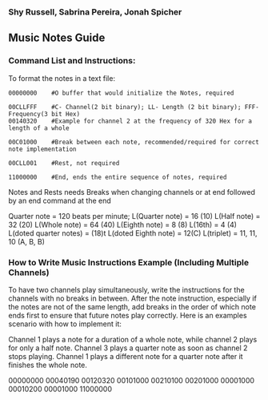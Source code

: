 ### Shy Russell, Sabrina Pereira, Jonah Spicher

## Music Notes Guide

### Command List and Instructions:

 To format the notes in a text file:
 ```text
00000000    #O buffer that would initialize the Notes, required

00CLLFFF    #C- Channel(2 bit binary); LL- Length (2 bit binary); FFF- Frequency(3 bit Hex)
00140320    #Example for channel 2 at the frequency of 320 Hex for a length of a whole

00C01000    #Break between each note, recommended/required for correct note implementation

00CLL001    #Rest, not required

11000000    #End, ends the entire sequence of notes, required
 ```
Notes and Rests needs Breaks when changing channels or at end followed by an end command at the end

Quarter note = 120 beats per minute;
L(Quarter note) = 16 (10)
L(Half note) = 32 (20)
L(Whole note) = 64 (40)
L(Eighth note) = 8 (8)
L(16th) = 4 (4)
L(doted quarter notes) = (18)t
L(doted Eighth note) = 12(C)
L(triplet) = 11, 11, 10 (A, B, B)


### How to Write Music Instructions Example (Including Multiple Channels)
To have two channels play simultaneously, write the instructions for the channels with no breaks in between. After the note instruction, especially if the notes are not of the same length, add breaks in the order of which note ends first to ensure that future notes play correctly. Here is an examples scenario with how to implement it:

Channel 1 plays a note for a duration of a whole note, while channel 2 plays for only a half note. Channel 3 plays a quarter note as soon as channel 2 stops playing. Channel 1 plays a different note for a quarter note after it finishes the whole note.

00000000
00040190
00120320
00101000
00210100
00201000
00001000
00010200
00001000
11000000
